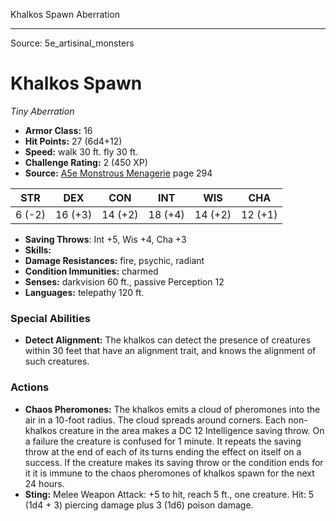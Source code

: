 <MonsterName/>Khalkos Spawn</MonsterName>
<CreatureType/>Aberration</CreatureType>



---

Source: 5e_artisinal_monsters

# Khalkos Spawn

*Tiny* *Aberration*

- **Armor Class:** 16
- **Hit Points:** 27 (6d4+12)
- **Speed:** walk 30 ft. fly 30 ft.
- **Challenge Rating:** 2 (450 XP)
- **Source:** [A5e Monstrous Menagerie](https://enpublishingrpg.com/products/level-up-monstrous-menagerie-a5e) page 294

| STR | DEX | CON | INT | WIS | CHA |
| --- | --- | --- | --- | --- | --- |
| 6 (-2) | 16 (+3) | 14 (+2) | 18 (+4) | 14 (+2) | 12 (+1) |

- **Saving Throws**: Int +5, Wis +4, Cha +3
- **Skills:** 
- **Damage Resistances:** fire, psychic, radiant
- **Condition Immunities:** charmed
- **Senses:** darkvision 60 ft., passive Perception 12
- **Languages:** telepathy 120 ft.

### Special Abilities

- **Detect Alignment:** The khalkos can detect the presence of creatures within 30 feet that have an alignment trait, and knows the alignment of such creatures.

### Actions

- **Chaos Pheromones:** The khalkos emits a cloud of pheromones into the air in a 10-foot radius. The cloud spreads around corners. Each non-khalkos creature in the area makes a DC 12 Intelligence saving throw. On a failure  the creature is confused for 1 minute. It repeats the saving throw at the end of each of its turns  ending the effect on itself on a success. If the creature makes its saving throw or the condition ends for it  it is immune to the chaos pheromones of khalkos spawn for the next 24 hours.
- **Sting:** Melee Weapon Attack: +5 to hit, reach 5 ft., one creature. Hit: 5 (1d4 + 3) piercing damage plus 3 (1d6) poison damage.




